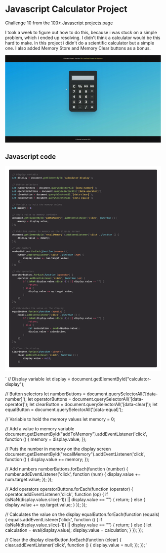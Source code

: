 # Javascript Calculator Project

Challenge 10 from the [100+ Javascript projects page](https://jsbeginners.com/calculator-javascript-project/)

I took a week to figure out how to do this, because i was stuck on a simple problem, which i ended up resolving. 
I didn't think a calculator would be this hard to make. In this project i didn't do a scientific calculator but a simple one.
I also added Memory Store and Memory Clear buttons as a bonus.

![project picture](challenge10.gif)

## Javascript code

![project picture](js-code.png)

`
// Display variable
let display = document.getElementById("calculator-display");

// Button selectors
let numberButtons = document.querySelectorAll('[data-number]');
let operatorButtons = document.querySelectorAll('[data-operator]');
let clearButton = document.querySelectorAll('[data-clear]');
let equalButton = document.querySelectorAll('[data-equal]');

// Variable to hold the memory values
let memory = 0;

// Add a value to memory variable
document.getElementById("addToMemory").addEventListener('click', function () {
    memory = display.value;
});

// Puts the number in memory on the display screen
document.getElementById("recallMemory").addEventListener('click', function () {
    display.value += memory;
});

// Add numbers
numberButtons.forEach(function (number) {
    number.addEventListener('click', function (num) {
        display.value += num.target.value;
    });
});

// Add operators
operatorButtons.forEach(function (operator) {
    operator.addEventListener('click', function (op) {
        if (isNaN(display.value.slice(-1)) || display.value == "") {
            return;
        } else {
            display.value += op.target.value;
        }
    });
});

// Calculates the value on the display
equalButton.forEach(function (equals) {
    equals.addEventListener('click', function () {
        if (isNaN(display.value.slice(-1)) || display.value == "") {
            return;
        } else {
            let calculation = eval(display.value);
            display.value = calculation;
        }
    });
});

// Clear the display
clearButton.forEach(function (clear) {
    clear.addEventListener('click', function () {
        display.value = null;
    });
});
'

